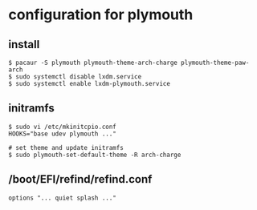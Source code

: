 # configuration for plymouth

## install

``` shell
$ pacaur -S plymouth plymouth-theme-arch-charge plymouth-theme-paw-arch
$ sudo systemctl disable lxdm.service
$ sudo systemctl enable lxdm-plymouth.service
```
## initramfs

``` 
$ sudo vi /etc/mkinitcpio.conf
HOOKS="base udev plymouth ..."

# set theme and update initramfs
$ sudo plymouth-set-default-theme -R arch-charge
```

## /boot/EFI/refind/refind.conf

```
options "... quiet splash ..."
```
